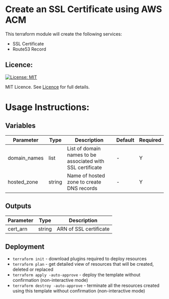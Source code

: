 # Create an SSL Certificate using AWS ACM

This terraform module will create the following services:
- SSL Certificate
- Route53 Record

## Licence:
[![License: MIT](https://img.shields.io/badge/License-MIT-green.svg)](https://opensource.org/licenses/MIT)

MIT Licence. See [Licence](LICENCE) for full details.

# Usage Instructions:
## Variables
| Parameter             | Type    | Description                                                                                                                                                          | Default       | Required |
|-----------------------|---------|----------------------------------------------------------------------------------------------------------------------------------------------------------------------|---------------|----------|
| domain_names                | list  | List of domain names to be associated with SSL certificate                                                                                                                                  | -              | Y        |
| hosted_zone            | string    | Name of hosted zone to create DNS records                                                                                                              | -              | Y        |

## Outputs
| Parameter           | Type   | Description               |
|---------------------|--------|---------------------------|
| cert_arn           | string | ARN of SSL certificate            |

## Deployment
- `terraform init` - download plugins required to deploy resources
- `terraform plan` - get detailed view of resources that will be created, deleted or replaced
- `terraform apply -auto-approve` - deploy the template without confirmation (non-interactive mode)
- `terraform destroy -auto-approve` - terminate all the resources created using this template without confirmation (non-interactive mode)
